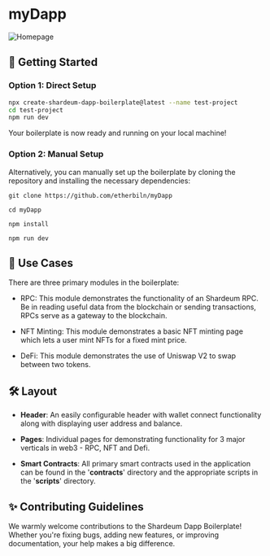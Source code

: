# myDapp

![Homepage](/homepage.png)

## 🚀 Getting Started

### Option 1: Direct Setup

```bash
npx create-shardeum-dapp-boilerplate@latest --name test-project
cd test-project
npm run dev
```

Your boilerplate is now ready and running on your local machine!

### Option 2: Manual Setup

Alternatively, you can manually set up the boilerplate by cloning the repository and installing the necessary dependencies:

```
git clone https://github.com/etherbiln/myDapp

cd myDapp

npm install

npm run dev
```

## 📖 Use Cases

There are three primary modules in the boilerplate:

- RPC: This module demonstrates the functionality of an Shardeum RPC. Be in reading useful data from the blockchain or sending transactions, RPCs serve as a gateway to the blockchain.

- NFT Minting: This module demonstrates a basic NFT minting page which lets a user mint NFTs for a fixed mint price.

- DeFi: This module demonstrates the use of Uniswap V2 to swap between two tokens.

## 🛠️ Layout

- **Header**: An easily configurable header with wallet connect functionality along with displaying user address and balance.

- **Pages**: Individual pages for demonstrating functionality for 3 major verticals in web3 - RPC, NFT and Defi.

- **Smart Contracts**: All primary smart contracts used in the application can be found in the '**contracts**' directory and the appropriate scripts in the '**scripts**' directory.

## ✨ Contributing Guidelines

We warmly welcome contributions to the Shardeum Dapp Boilerplate! Whether you're fixing bugs, adding new features, or improving documentation, your help makes a big difference.
